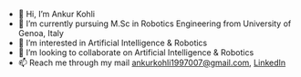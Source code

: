 - 👋 Hi, I’m Ankur Kohli
- 🌱 I’m currently pursuing M.Sc in Robotics Engineering from University of Genoa, Italy
- 👀 I’m interested in Artificial Intelligence & Robotics
- 💞️ I’m looking to collaborate on Artificial Intelligence & Robotics
- 📫 Reach me through my mail ankurkohli1997007@gmail.com, [LinkedIn](https://www.linkedin.com/in/ankur-kohli-7a5865157/)

<!---
ankurkohli007/ankurkohli007 is a ✨ special ✨ repository because its `README.md` (this file) appears on your GitHub profile.
You can click the Preview link to take a look at your changes.
--->

